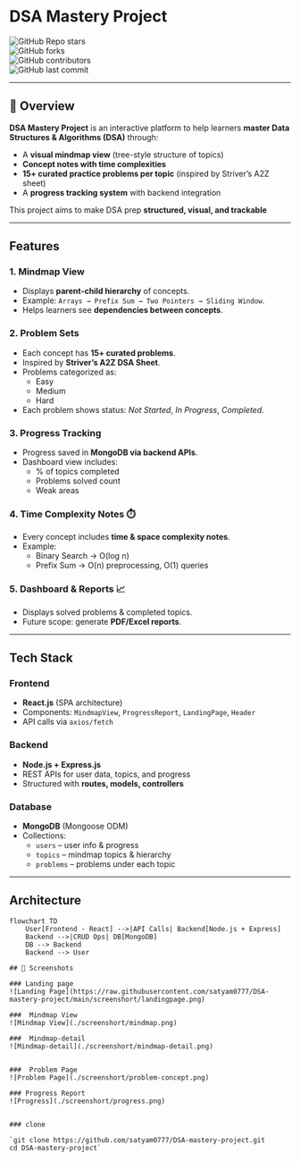 #  DSA Mastery Project   

![GitHub Repo stars](https://img.shields.io/github/stars/satyam0777/DSA-mastery-project?style=social)  
![GitHub forks](https://img.shields.io/github/forks/satyam0777/DSA-mastery-project?style=social)  
![GitHub contributors](https://img.shields.io/github/contributors/satyam0777/DSA-mastery-project)  
![GitHub last commit](https://img.shields.io/github/last-commit/satyam0777/DSA-mastery-project)  

---

## 📖 Overview  

**DSA Mastery Project** is an interactive platform to help learners **master Data Structures & Algorithms (DSA)** through:  

- A **visual mindmap view** (tree-style structure of topics)  
- **Concept notes with time complexities**  
- **15+ curated practice problems per topic** (inspired by Striver’s A2Z sheet)  
- A **progress tracking system** with backend integration  

This project aims to make DSA prep **structured, visual, and trackable**  

---

##  Features  

### 1. Mindmap View   
- Displays **parent-child hierarchy** of concepts.  
- Example: `Arrays → Prefix Sum → Two Pointers → Sliding Window`.  
- Helps learners see **dependencies between concepts**.  

### 2. Problem Sets   
- Each concept has **15+ curated problems**.  
- Inspired by **Striver’s A2Z DSA Sheet**.  
- Problems categorized as:  
  - Easy  
  - Medium   
  - Hard   
- Each problem shows status: *Not Started*, *In Progress*, *Completed*.  

### 3. Progress Tracking   
- Progress saved in **MongoDB via backend APIs**.  
- Dashboard view includes:  
  - % of topics completed  
  - Problems solved count  
  - Weak areas  

### 4. Time Complexity Notes ⏱️  
- Every concept includes **time & space complexity notes**.  
- Example:  
  - Binary Search → O(log n)  
  - Prefix Sum → O(n) preprocessing, O(1) queries  

### 5. Dashboard & Reports 📈  
- Displays solved problems & completed topics.  
- Future scope: generate **PDF/Excel reports**.  

---

##  Tech Stack  

### Frontend  
- **React.js** (SPA architecture)  
- Components: `MindmapView`, `ProgressReport`, `LandingPage`, `Header`  
- API calls via `axios/fetch`  

### Backend  
- **Node.js + Express.js**  
- REST APIs for user data, topics, and progress  
- Structured with **routes, models, controllers**  

### Database  
- **MongoDB** (Mongoose ODM)  
- Collections:  
  - `users` – user info & progress  
  - `topics` – mindmap topics & hierarchy  
  - `problems` – problems under each topic  

---

##  Architecture  

```mermaid
flowchart TD
    User[Frontend - React] -->|API Calls| Backend[Node.js + Express]
    Backend -->|CRUD Ops| DB[MongoDB]
    DB --> Backend
    Backend --> User

## 📸 Screenshots  

### Landing page
![Landing Page](https://raw.githubusercontent.com/satyam0777/DSA-mastery-project/main/screenshort/landingpage.png)

###  Mindmap View  
![Mindmap View](./screenshort/mindmap.png)  

###  Mindmap-detail
![Mindmap-detail](./screenshort/mindmap-detail.png)  


###  Problem Page  
![Problem Page](./screenshort/problem-concept.png)  

### Progress Report
![Progress](./screenshort/progress.png)


### clone

`git clone https://github.com/satyam0777/DSA-mastery-project.git
cd DSA-mastery-project`
